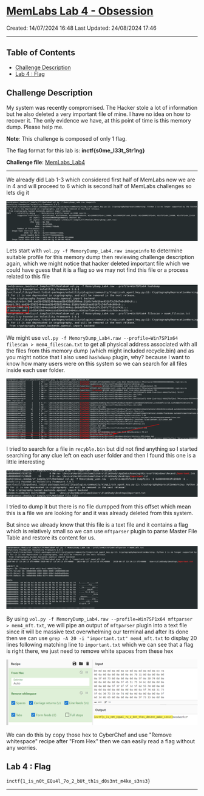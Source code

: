 # [MemLabs Lab 4 - Obsession](https://github.com/stuxnet999/MemLabs/tree/master/Lab%204)
Created: 14/07/2024 16:48
Last Updated: 24/08/2024 17:46
***
## Table of Contents

- [Challenge Description](#challenge-description)
- [Lab 4 : Flag](#lab-4-flag)

## Challenge Description
My system was recently compromised. The Hacker stole a lot of information but he also deleted a very important file of mine. I have no idea on how to recover it. The only evidence we have, at this point of time is this memory dump. Please help me.

**Note**: This challenge is composed of only 1 flag.

The flag format for this lab is: **inctf{s0me_l33t_Str1ng}**

**Challenge file**: [MemLabs_Lab4](https://mega.nz/#!Tx41jC5K!ifdu9DUair0sHncj5QWImJovfxixcAY-gt72mCXmYrE)
***
We already did Lab 1-3 which considered first half of MemLabs now we are in 4 and will proceed to 6 which is second half of MemLabs challenges so lets dig it

![0b60ce6f011125911eba0afd5298a1b2.png](/resources/0b60ce6f011125911eba0afd5298a1b2.png)

Lets start with `vol.py -f MemoryDump_Lab4.raw imageinfo` to determine suitable profile for this memory dump then reviewing challenge description again, which we might notice that hacker deleted important file which we could have guess that it is a flag so we may not find this file or a process related to this file

![f73f470c50294d74f7d83db068d9f1cf.png](/resources/f73f470c50294d74f7d83db068d9f1cf.png)

We might use `vol.py -f MemoryDump_Lab4.raw --profile=Win7SP1x64 filescan > mem4_filescan.txt` to get all physical address associated with all the files from this memory dump (which might included recycle.bin) and as you might notice that I also used `hashdump` plugin, why? because I want to know how many users were on this system so we can search for all files inside each user folder.

![756e0d2f3e72a7a74542683b4d1a8b13.png](/resources/756e0d2f3e72a7a74542683b4d1a8b13.png)

I tried to search for a file in `recyble.bin` but did not find anything so I started searching for any clue left on each user folder and then I found this one is a little interesting

![e421f3850e257c1baccfadadfa1219c0.png](/resources/e421f3850e257c1baccfadadfa1219c0.png)

I tried to dump it but there is no file dumpped from this offset which mean this is a file we are looking for and it was already deleted from this system.

But since we already know that this file is a text file and it contains a flag which is relatively small so we can use `mftparser` plugin to parse Master File Table and restore its content for us.

![c23976e8dd4972e1bcdce9ce4fa80873.png](/resources/c23976e8dd4972e1bcdce9ce4fa80873.png)

By using `vol.py -f MemoryDump_Lab4.raw --profile=Win7SP1x64 mftparser > mem4_mft.txt`, we will pipe an output of `mftparser` plugin into a text file since it will be massive text overwhelming our terminal and after its done then we can use `grep -A 20 -i "important.txt" mem4_mft.txt` to display 20 lines following matching line to `important.txt` which we can see that a flag is right there, we just need to remove white spaces from these hex

![ab13ff97e4cd19f5853692857996ae4c.png](/resources/ab13ff97e4cd19f5853692857996ae4c.png)

We can do this by copy those hex to CyberChef and use "Remove whitespace" recipe after "From Hex" then we can easily read a flag without any worries.

## Lab 4 : Flag
```
inctf{1_is_n0t_EQu4l_7o_2_bUt_th1s_d0s3nt_m4ke_s3ns3}
```
***
